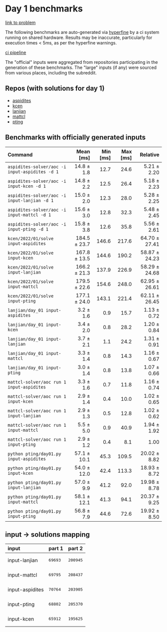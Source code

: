 # Day 1 benchmarks

[link to problem](http://adventofcode.com/2022/day/1)

The following benchmarks are auto-generated via [hyperfine](https://github.com/sharkdp/hyperfine) by a ci system running on shared hardware. Results may be inaccurate, particularly for execution times < 5ms, as per the hyperfine warnings.

[ci pipeline](http://ci.papercode.net:8080/teams/aoc2022/pipelines/aoc-compare-2022)

The "official" inputs were aggregated from repositories participating in the generation of these benchmarks. The "large" inputs (if any) were sourced from various places, including the subreddit.

## Repos (with solutions for day 1)


- [aspidites](https://github.com/aspidites/aoc2022)
- [kcen](https://github.com/kcen/AdventOfCode)
- [lanjian](https://github.com/LanJian/aoc-2022)
- [mattcl](https://github.com/mattcl/aoc2022)
- [pting](https://github.com/pting/aoc2022)

## Benchmarks with officially generated inputs
| Command | Mean [ms] | Min [ms] | Max [ms] | Relative |
|:---|---:|---:|---:|---:|
| `aspidites-solver/aoc -i input-aspidites -d 1` | 14.8 ± 1.8 | 12.7 | 24.6 | 5.21 ± 2.20 |
| `aspidites-solver/aoc -i input-kcen -d 1` | 14.8 ± 2.2 | 12.5 | 26.4 | 5.18 ± 2.23 |
| `aspidites-solver/aoc -i input-lanjian -d 1` | 15.0 ± 2.0 | 12.3 | 28.0 | 5.28 ± 2.25 |
| `aspidites-solver/aoc -i input-mattcl -d 1` | 15.6 ± 3.0 | 12.8 | 32.3 | 5.48 ± 2.45 |
| `aspidites-solver/aoc -i input-pting -d 1` | 15.8 ± 3.8 | 12.6 | 35.8 | 5.56 ± 2.61 |
| `kcen/2022/01/solve input-aspidites` | 184.5 ± 23.7 | 146.6 | 217.6 | 64.70 ± 27.41 |
| `kcen/2022/01/solve input-kcen` | 167.8 ± 13.5 | 144.6 | 190.2 | 58.87 ± 24.23 |
| `kcen/2022/01/solve input-lanjian` | 166.2 ± 21.3 | 137.9 | 226.9 | 58.29 ± 24.68 |
| `kcen/2022/01/solve input-mattcl` | 179.5 ± 22.6 | 154.6 | 248.0 | 62.95 ± 26.61 |
| `kcen/2022/01/solve input-pting` | 177.1 ± 24.0 | 143.1 | 221.4 | 62.11 ± 26.45 |
| `lanjian/day_01 input-aspidites` | 3.2 ± 1.6 | 0.9 | 15.7 | 1.13 ± 0.72 |
| `lanjian/day_01 input-kcen` | 3.4 ± 2.0 | 0.8 | 28.2 | 1.20 ± 0.84 |
| `lanjian/day_01 input-lanjian` | 3.7 ± 2.1 | 1.1 | 24.2 | 1.31 ± 0.91 |
| `lanjian/day_01 input-mattcl` | 3.3 ± 1.4 | 0.8 | 14.3 | 1.16 ± 0.67 |
| `lanjian/day_01 input-pting` | 3.0 ± 1.4 | 0.8 | 13.8 | 1.07 ± 0.66 |
| `mattcl-solver/aoc run 1 input-aspidites` | 3.3 ± 1.6 | 0.7 | 11.8 | 1.16 ± 0.74 |
| `mattcl-solver/aoc run 1 input-kcen` | 2.9 ± 1.4 | 0.4 | 10.0 | 1.02 ± 0.65 |
| `mattcl-solver/aoc run 1 input-lanjian` | 2.9 ± 1.3 | 0.5 | 12.8 | 1.02 ± 0.62 |
| `mattcl-solver/aoc run 1 input-mattcl` | 5.5 ± 5.0 | 0.9 | 40.9 | 1.94 ± 1.92 |
| `mattcl-solver/aoc run 1 input-pting` | 2.9 ± 1.2 | 0.4 | 8.1 | 1.00 |
| `python pting/day01.py input-aspidites` | 57.1 ± 10.1 | 45.3 | 109.5 | 20.02 ± 8.82 |
| `python pting/day01.py input-kcen` | 54.0 ± 12.0 | 42.4 | 113.3 | 18.93 ± 8.72 |
| `python pting/day01.py input-lanjian` | 57.0 ± 9.9 | 41.2 | 92.0 | 19.98 ± 8.78 |
| `python pting/day01.py input-mattcl` | 58.1 ± 12.1 | 41.3 | 94.1 | 20.37 ± 9.25 |
| `python pting/day01.py input-pting` | 56.8 ± 7.9 | 44.6 | 72.6 | 19.92 ± 8.50 |

## input -> solutions mapping
|input|part 1|part 2|
|:---|:---|:---|
|input-lanjian|<pre>69693</pre>|<pre>200945</pre>|
|input-mattcl|<pre>69795</pre>|<pre>208437</pre>|
|input-aspidites|<pre>70764</pre>|<pre>203905</pre>|
|input-pting|<pre>68802</pre>|<pre>205370</pre>|
|input-kcen|<pre>65912</pre>|<pre>195625</pre>|
